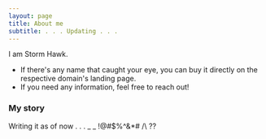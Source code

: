 ```yaml
---
layout: page
title: About me
subtitle: . . . Updating . . .
---
```


I am Storm Hawk.

- If there's any name that caught your eye, you can buy it directly on the respective domain's landing page.
- If you need any information, feel free to reach out!

### My story

Writing it as of now . . . _ _ !@#$%^&*# /\ ??
